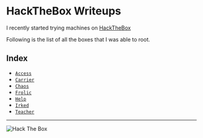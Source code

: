 # HackTheBox Writeups

I recently started trying machines on [HackTheBox](https://www.hackthebox.eu/)

Following is the list of all the boxes that I was able to root.

## Index

* [`Access`](https://mzfr.github.io/HackTheBox-writeups/Access/)
* [`Carrier`](https://mzfr.github.io/HackTheBox-writeups/Carrier/)
* [`Chaos`](https://mzfr.github.io/HackTheBox-writeups/Chaos/)
* [`Frolic`](https://mzfr.github.io/HackTheBox-writeups/Frolic/)
* [`Help`](https://mzfr.github.io/HackTheBox-writeups/Help/)
* [`Irked`](https://mzfr.github.io/HackTheBox-writeups/Irked/)
* [`Teacher`](https://mzfr.github.io/HackTheBox-writeups/Teacher/)

***

<img src="https://www.hackthebox.eu/badge/image/79568" alt="Hack The Box">
